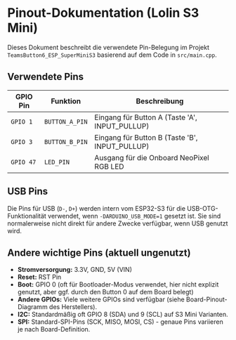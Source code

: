 # Pinout-Dokumentation (Lolin S3 Mini)

Dieses Dokument beschreibt die verwendete Pin-Belegung im Projekt `TeamsButton6_ESP_SuperMiniS3` basierend auf dem Code in `src/main.cpp`.

## Verwendete Pins

| GPIO Pin | Funktion         | Beschreibung                                      |
|----------|------------------|---------------------------------------------------|
| `GPIO 1` | `BUTTON_A_PIN`   | Eingang für Button A (Taste 'A', INPUT_PULLUP)    |
| `GPIO 3` | `BUTTON_B_PIN`   | Eingang für Button B (Taste 'B', INPUT_PULLUP)    |
| `GPIO 47`| `LED_PIN`        | Ausgang für die Onboard NeoPixel RGB LED          |

## USB Pins

Die Pins für USB (`D-`, `D+`) werden intern vom ESP32-S3 für die USB-OTG-Funktionalität verwendet, wenn `-DARDUINO_USB_MODE=1` gesetzt ist. Sie sind normalerweise nicht direkt für andere Zwecke verfügbar, wenn USB genutzt wird.

## Andere wichtige Pins (aktuell ungenutzt)

*   **Stromversorgung:** 3.3V, GND, 5V (VIN)
*   **Reset:** RST Pin
*   **Boot:** GPIO 0 (oft für Bootloader-Modus verwendet, hier nicht explizit genutzt, aber ggf. durch den Button 0 auf dem Board belegt)
*   **Andere GPIOs:** Viele weitere GPIOs sind verfügbar (siehe Board-Pinout-Diagramm des Herstellers).
*   **I2C:** Standardmäßig oft GPIO 8 (SDA) und 9 (SCL) auf S3 Mini Varianten.
*   **SPI:** Standard-SPI-Pins (SCK, MISO, MOSI, CS) - genaue Pins variieren je nach Board-Definition. 